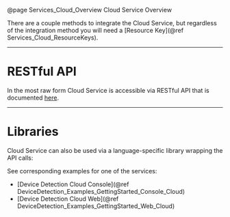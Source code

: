 @page Services_Cloud_Overview Cloud Service Overview

There are a couple methods to integrate the Cloud Service, but regardless of the integration method you will need a [Resource Key](@ref Services_Cloud_ResourceKeys).

---

# RESTful API


In the most raw form Cloud Service is accessible via RESTful API that is documented [here](https://cloud.51degrees.com/api-docs/index.html).

---

# Libraries


Cloud Service can also be used via a language-specific library wrapping the API calls:

See corresponding examples for one of the services:
- [Device Detection Cloud Console](@ref DeviceDetection_Examples_GettingStarted_Console_Cloud)
- [Device Detection Cloud Web](@ref DeviceDetection_Examples_GettingStarted_Web_Cloud)